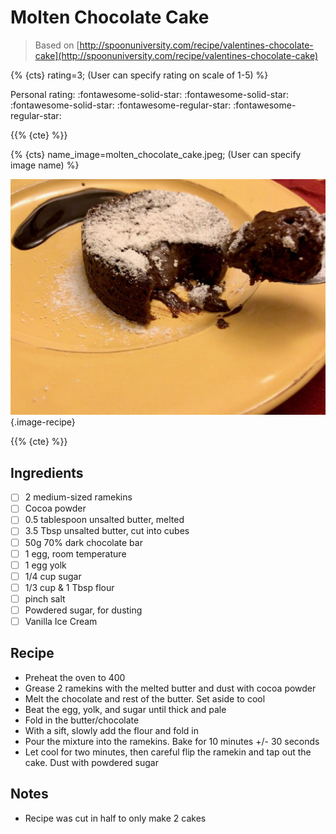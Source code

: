 # Molten Chocolate Cake

> Based on [http://spoonuniversity.com/recipe/valentines-chocolate-cake](http://spoonuniversity.com/recipe/valentines-chocolate-cake)

{% {cts} rating=3; (User can specify rating on scale of 1-5) %}

Personal rating: :fontawesome-solid-star: :fontawesome-solid-star: :fontawesome-solid-star: :fontawesome-regular-star: :fontawesome-regular-star:

{{% {cte} %}}

{% {cts} name_image=molten_chocolate_cake.jpeg; (User can specify image name) %}

![molten_chocolate_cake.jpeg](./molten_chocolate_cake.jpeg){.image-recipe}

{{% {cte} %}}

## Ingredients

- [ ] 2 medium-sized ramekins
- [ ] Cocoa powder
- [ ] 0.5 tablespoon unsalted butter, melted
- [ ] 3.5 Tbsp unsalted butter, cut into cubes
- [ ] 50g 70% dark chocolate bar
- [ ] 1 egg, room temperature
- [ ] 1 egg yolk
- [ ] 1/4 cup sugar
- [ ] 1/3 cup & 1 Tbsp flour
- [ ] pinch salt
- [ ] Powdered sugar, for dusting
- [ ] Vanilla Ice Cream

## Recipe

- Preheat the oven to 400
- Grease 2 ramekins with the melted butter and dust with cocoa powder
- Melt the chocolate and rest of the butter. Set aside to cool
- Beat the egg, yolk, and sugar until thick and pale
- Fold in the butter/chocolate
- With a sift, slowly add the flour and fold in
- Pour the mixture into the ramekins. Bake for 10 minutes +/- 30 seconds
- Let cool for two minutes, then careful flip the ramekin and tap out the cake. Dust with powdered sugar

## Notes

- Recipe was cut in half to only make 2 cakes
